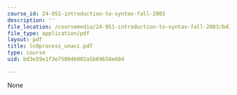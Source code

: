 ```yaml
---
course_id: 24-951-introduction-to-syntax-fall-2003
description: ''
file_location: /coursemedia/24-951-introduction-to-syntax-fall-2003/bd3e59e1f3e75094b002a5b69658e604_ln9process_unacc.pdf
file_type: application/pdf
layout: pdf
title: ln9process_unacc.pdf
type: course
uid: bd3e59e1f3e75094b002a5b69658e604

---
```

None